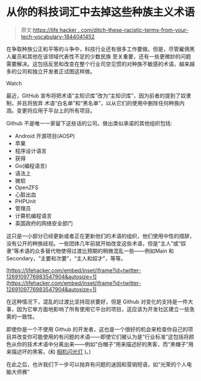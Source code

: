 # 从你的科技词汇中去掉这些种族主义术语

> 原文:[https://life hacker . com/ditch-these-racistic-terms-from-your-tech-vocabulary-1844041452](https://lifehacker.com/ditch-these-racist-terms-from-your-tech-vocabulary-1844041452)

在争取种族公正和平等的斗争中，科技行业还有很多工作要做。但是，尽管雇佣黑人雇员和其他在该领域代表性不足的少数民族 至关重要，还有一些更微妙的问题需要解决。这包括反思和改变在整个行业司空见惯的对种族不敏感的术语，越来越多的公司和独立开发者正试图这样做。

Watch

最近，GitHub 宣布将把术语“主知识库”改为“主知识库”，因为前者的提到了奴隶制，并且将放弃 术语“白名单”和“黑名单”，以从它们的使用中删除任何种族内涵。变更将应用于平台上的所有项目。

Github 不是唯一一家留下这些话的公司。做出类似承诺的其他组织包括:

*   Android 开源项目(AOSP)
*   苹果
*   程序设计语言
*   获得
*   Go(编程语言)
*   语法上
*   微软
*   OpenZFS
*   心脏出血
*   PHPUnit
*   管理员
*   计算机编程语言
*   英国政府的网络安全部门

这只是一小部分已经更新或者正在更新他们的术语的组织，他们使用中性的措辞，没有公开的种族歧视。一些团体几年前就开始改变这些术语，但是“主人”或“奴隶”等术语的众多替代物使得过渡比预期的稍微混乱一些——例如Main 和 Secondary，“主要和次要”，“主人和奴才”，等等。

 [https://lifehacker.com/embed/inset/iframe?id=twitter-1269109776983547904&autosize=1](https://lifehacker.com/embed/inset/iframe?id=twitter-1269109776983547904&autosize=1) 

在这种情况下，混乱的过渡比坚持现状要好，但是 Github 对变化的支持是一件大事，因为它单方面地影响了所有使用它平台的项目，这应该为开发社区建立一些急需的一致性。

即使你是一个不使用 Github 的开发者，这也是一个很好的机会来检查你自己的项目并改变你可能使用的有问题的术语——即使它们被认为是“行业标准”这包括将颜色从你的技术术语中分离出来——例如“白帽子”用来描述好的黑客，而“黑帽子”用来描述坏的黑客。(和 [相机闪光灯](https://www.photoworkout.com/slave-flahes/) )。)

在此之后，也许我们下一步可以抛弃有问题的迷因和营销短语，如“光荣的个人电脑大师赛”